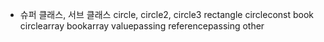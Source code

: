 * 슈퍼 클래스, 서브 클래스
circle, circle2, circle3
rectangle
circleconst
book
circlearray
bookarray
valuepassing
referencepassing
other
